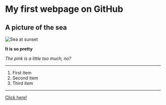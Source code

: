 # My first webpage on GitHub 

## A picture of the sea

![Sea at sunset](sea.png)

**It is so pretty**

*The pink is a little too much, no?*

---

1. First item
2. Second item
3. Third item

---

[Click here!](https://www.youtube.com)
